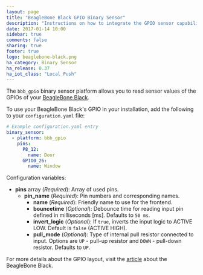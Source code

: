 ```yaml
---
layout: page
title: "BeagleBone Black GPIO Binary Sensor"
description: "Instructions on how to integrate the GPIO sensor capability of a BeagleBone Black into Home Assistant."
date: 2017-01-14 10:00
sidebar: true
comments: false
sharing: true
footer: true
logo: beaglebone-black.png
ha_category: Binary Sensor
ha_release: 0.37
ha_iot_class: "Local Push"
---
```


The `bbb_gpio` binary sensor platform allows you to read sensor values of the GPIOs of your [BeagleBone Black](https://beagleboard.org/black).

To use your BeagleBone Black's GPIO in your installation, add the following to your `configuration.yaml` file:

```yaml
# Example configuration.yaml entry
binary_sensor:
  - platform: bbb_gpio
    pins:
      P8_12:
        name: Door
      GPIO0_26:
        name: Window
```

Configuration variables:

- **pins** array (*Required*): Array of used pins.
  - **pin_name** (*Required*): Pin numbers and corresponding names.
    - **name** (*Required*): Friendly name to use for the frontend.
    - **bouncetime** (*Optional*): Debounce time for reading input pin defined in milliseconds [ms]. Defaults to `50 ms`.
    - **invert_logic** (*Optional*): If `true`, inverts the input logic to ACTIVE LOW. Default is `false` (ACTIVE HIGH).
    - **pull_mode** (*Optional*): Type of internal pull resistor connected to input. Options are `UP` - pull-up resistor and `DOWN` - pull-down resistor. Defaults to `UP`.

For more details about the GPIO layout, visit the [article](http://elinux.org/Beagleboard:BeagleBoneBlack) about the BeagleBone Black.

